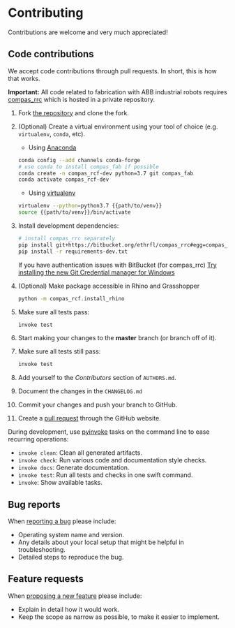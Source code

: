 # Contributing

Contributions are welcome and very much appreciated!

## Code contributions

We accept code contributions through pull requests.
In short, this is how that works.

**Important:** All code related to fabrication with ABB industrial robots requires [compas_rrc](https://bitbucket.com/eth-rfl/compas_rrc) which is hosted in a private repository.

1. Fork [the repository](https://github.com/compas_rcf) and clone the fork.

2. (Optional) Create a virtual environment using your tool of choice (e.g. `virtualenv`, `conda`, etc).

    * Using [Anaconda](https://www.anaconda.com/)

    ```bash
    conda config --add channels conda-forge
    # use conda to install compas_fab if possible
    conda create -n compas_rcf-dev python=3.7 git compas_fab
    conda activate compas_rcf-dev
    ```

    * Using [virtualenv](https://github.com/pypa/virtualenv)

    ```bash
    virtualenv --python=python3.7 {{path/to/venv}}
    source {{path/to/venv}}/bin/activate
    ```

3. Install development dependencies:

   ```bash
   # install compas_rrc separately
   pip install git+https://bitbucket.org/ethrfl/compas_rrc#egg=compas_rrc-v0.2.2
   pip install -r requirements-dev.txt
   ```

   If you have authentication issues with BitBucket (for compas_rrc) [Try installing
   the new Git Credential manager for Windows](https://compas_rcf.tetov.se/known_issues.html#authentication-problems-with-bitbucket-1)

4. (Optional) Make package accessible in Rhino and Grasshopper

   ```bash
   python -m compas_rcf.install_rhino
   ```

5. Make sure all tests pass:

   ```bash
   invoke test
   ```

6. Start making your changes to the **master** branch (or branch off of it).
7. Make sure all tests still pass:

   ```bash
   invoke test
   ```

8. Add yourself to the *Contributors* section of `AUTHORS.md`.
9. Document the changes in the `CHANGELOG.md`
10. Commit your changes and push your branch to GitHub.
11. Create a [pull request](https://help.github.com/articles/about-pull-requests/) through the GitHub website.

During development, use [pyinvoke](http://docs.pyinvoke.org/) tasks on the
command line to ease recurring operations:

* `invoke clean`: Clean all generated artifacts.
* `invoke check`: Run various code and documentation style checks.
* `invoke docs`: Generate documentation.
* `invoke test`: Run all tests and checks in one swift command.
* `invoke`: Show available tasks.

## Bug reports

When [reporting a bug](https://github.com/compas_rcf/issues) please include:

* Operating system name and version.
* Any details about your local setup that might be helpful in troubleshooting.
* Detailed steps to reproduce the bug.

## Feature requests

When [proposing a new feature](https://github.com/compas_rcf/issues) please include:

* Explain in detail how it would work.
* Keep the scope as narrow as possible, to make it easier to implement.
